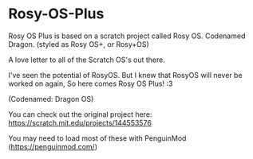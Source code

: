 # Rosy-OS-Plus

Rosy OS Plus is based on a scratch project called Rosy OS. Codenamed Dragon. (styled as Rosy OS+, or Rosy+OS)

A love letter to all of the Scratch OS's out there. 

I've seen the potential of RosyOS. But I knew that RosyOS will never be worked on again, So here comes Rosy OS Plus! :3

(Codenamed: Dragon OS)


You can check out the original project here: https://scratch.mit.edu/projects/144553576

You may need to load most of these with PenguinMod (https://penguinmod.com/)

